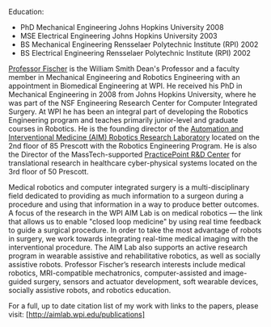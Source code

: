 
  Education:

  * PhD Mechanical Engineering Johns Hopkins University 2008
  * MSE Electrical Engineering Johns Hopkins University 2003
  * BS Mechanical Engineering Rensselaer Polytechnic Institute (RPI) 2002
  * BS Electrical Engineering Rensselaer Polytechnic Institute (RPI) 2002

[Professor Fischer](http://aimlab.wpi.edu/people/Gregory_Fischer") is the William Smith Dean's Professor and a faculty member in Mechanical Engineering and Robotics Engineering with an appointment in Biomedical Engineering at WPI. He received his PhD in Mechanical Engineering in 2008 from Johns Hopkins University, where he was part of the NSF Engineering Research Center for Computer Integrated Surgery. At WPI he has been an integral part of developing the Robotics Engineering program and teaches primarily junior-level and graduate courses in Robotics. He is the founding director of the [Automation and Interventional Medicine (AIM) Robotics Research Laboratory](http://aimlab.wpi.edu) located on the 2nd floor of 85 Prescott with the Robotics Engineering Program. He is also the Director of the MassTech-supported [PracticePoint R&D Center](http://practicepoint.wpi.edu) for translational research in healthcare cyber-physical systems located on the 3rd floor of 50 Prescott.

Medical robotics and computer integrated surgery is a multi-disciplinary field dedicated to providing as much information to a surgeon during a procedure and using that information in a way to produce better outcomes. A focus of the research in the WPI AIM Lab is on medical robotics — the link that allows us to enable "closed loop medicine" by using real time feedback to guide a surgical procedure. In order to take the most advantage of robots in surgery, we work towards integrating real-time medical imaging with the interventional procedure. The AIM Lab also supports an active research program in wearable assistive and rehabilitative robotics, as well as socially assistive robots. Professor Fischer’s research interests include medical robotics, MRI-compatible mechatronics, computer-assisted and image-guided surgery, sensors and actuator development, soft wearable devices, socially assistive robots, and robotics education.

For a full, up to date citation list of my work with links to the papers, please visit: [http://aimlab.wpi.edu/publications]
